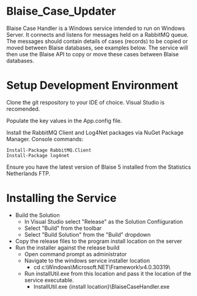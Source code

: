# Blaise_Case_Updater

Blaise Case Handler is a Windows service intended to run on Windows Server. It connects and listens for messages held on a RabbitMQ queue. The messages should contain details of cases (records) to be copied or moved between Blaise databases, see examples below. The service will then use the Blaise API to copy or move these cases between Blaise databases.

# Setup Development Environment

Clone the git respository to your IDE of choice. Visual Studio is recomended.

Populate the key values in the App.config file.

Install the RabbitMQ Client and Log4Net packages via NuGet Package Manager. Console commands:

  ```
  Install-Package RabbitMQ.Client
  Install-Package log4net
  ```

Ensure you have the latest version of Blaise 5 installed from the Statistics Netherlands FTP.

# Installing the Service

  - Build the Solution 
    - In Visual Studio select "Release" as the Solution Confiiguration
    - Select "Build" from the toolbar
    - Select "Build Solution" from the "Build" dropdown
  - Copy the release files to the program install location on the server
  - Run the installer against the release build
    - Open command prompt as administrator
    - Navigate to the windows service installer location
      - cd c:\Windows\Microsoft.NET\Framework\v4.0.30319\
    - Run installUtil.exe from this location and pass it the location of the service executable.
      - InstallUtil.exe {install location}\BlaiseCaseHandler.exe

